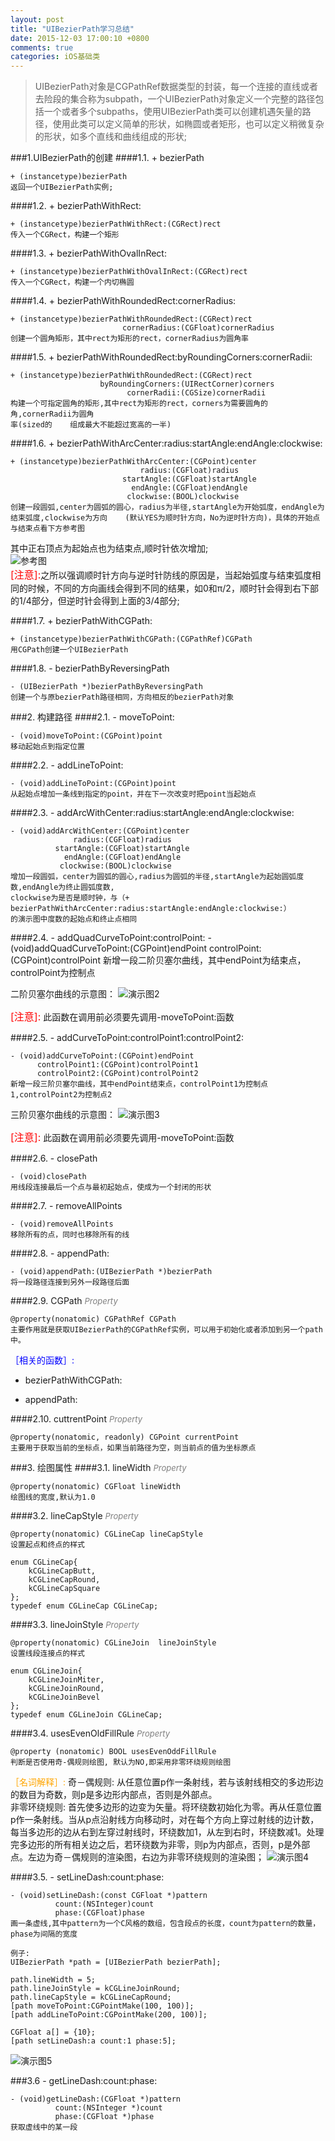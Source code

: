 ```yaml
---
layout: post
title: "UIBezierPath学习总结"
date: 2015-12-03 17:00:10 +0800
comments: true
categories: iOS基础类
---
```


<link rel="stylesheet" href="http://yandex.st/highlightjs/6.2/styles/googlecode.min.css">
 
<script src="http://code.jquery.com/jquery-1.7.2.min.js"></script>
<script src="http://yandex.st/highlightjs/6.2/highlight.min.js"></script>
 
<script>hljs.initHighlightingOnLoad();</script>
<script type="text/javascript">
 $(document).ready(function(){
      $("h2,h3,h4,h5,h6").each(function(i,item){
        var tag = $(item).get(0).localName;
        $(item).attr("id","wow"+i);
        $("#category").append('<a class="new'+tag+'" href="#wow'+i+'">'+$(this).text()+'</a></br>');
        $(".newh2").css("margin-left",0);
        $(".newh3").css("margin-left",20);
        $(".newh4").css("margin-left",40);
        $(".newh5").css("margin-left",60);
        $(".newh6").css("margin-left",80);
      });
 });
</script>
<div id="category"></div>

> UIBezierPath对象是CGPathRef数据类型的封装，每一个连接的直线或者去险段的集合称为subpath，一个UIBezierPath对象定义一个完整的路径包括一个或者多个subpaths，使用UIBezierPath类可以创建机遇矢量的路径，使用此类可以定义简单的形状，如椭圆或者矩形，也可以定义稍微复杂的形状，如多个直线和曲线组成的形状;

<!--more-->
###1.UIBezierPath的创建
####1.1. + bezierPath

	+ (instancetype)bezierPath
	返回一个UIBezierPath实例;
####1.2. + bezierPathWithRect:

	+ (instancetype)bezierPathWithRect:(CGRect)rect
	传入一个CGRect，构建一个矩形
	
####1.3. + bezierPathWithOvalInRect:

	+ (instancetype)bezierPathWithOvalInRect:(CGRect)rect
	传入一个CGRect，构建一个内切椭圆
####1.4. + bezierPathWithRoundedRect:cornerRadius:

	+ (instancetype)bezierPathWithRoundedRect:(CGRect)rect
                             cornerRadius:(CGFloat)cornerRadius
    创建一个圆角矩形，其中rect为矩形的rect，cornerRadius为圆角率
                             
####1.5. + bezierPathWithRoundedRect:byRoundingCorners:cornerRadii:

	+ (instancetype)bezierPathWithRoundedRect:(CGRect)rect
                        byRoundingCorners:(UIRectCorner)corners
                              cornerRadii:(CGSize)cornerRadii
	构建一个可指定圆角的矩形,其中rect为矩形的rect，corners为需要圆角的角,cornerRadii为圆角
	率(sized的	组成最大不能超过宽高的一半)
	
####1.6. + bezierPathWithArcCenter:radius:startAngle:endAngle:clockwise:

	+ (instancetype)bezierPathWithArcCenter:(CGPoint)center
                                 radius:(CGFloat)radius
                             startAngle:(CGFloat)startAngle
                               endAngle:(CGFloat)endAngle
                              clockwise:(BOOL)clockwise
	创建一段圆弧,center为圆弧的圆心，radius为半径,startAngle为开始弧度，endAngle为结束弧度,clockwise为方向	(默认YES为顺时针方向，No为逆时针方向)，具体的开始点与结束点看下方参考图	
其中正右顶点为起始点也为结束点,顺时针依次增加;	
![参考图](http://7xopon.com1.z0.glb.clouddn.com/2015120401.png)  
<font color=red size=3>[注意]:</font>之所以强调顺时针方向与逆时针防线的原因是，当起始弧度与结束弧度相同的时候，不同的方向画线会得到不同的结果，如0和π/2，顺时针会得到右下部的1/4部分，但逆时针会得到上面的3/4部分;

####1.7. + bezierPathWithCGPath:

	+ (instancetype)bezierPathWithCGPath:(CGPathRef)CGPath
	用CGPath创建一个UIBezierPath
	
####1.8. - bezierPathByReversingPath

	- (UIBezierPath *)bezierPathByReversingPath
	创建一个与原bezierPath路径相同，方向相反的bezierPath对象
	
###2. 构建路径
####2.1. - moveToPoint:

	- (void)moveToPoint:(CGPoint)point
	移动起始点到指定位置
	
####2.2. - addLineToPoint:

	- (void)addLineToPoint:(CGPoint)point
	从起始点增加一条线到指定的point，并在下一次改变时把point当起始点
	
####2.3. - addArcWithCenter:radius:startAngle:endAngle:clockwise:

	- (void)addArcWithCenter:(CGPoint)center
                  radius:(CGFloat)radius
              startAngle:(CGFloat)startAngle
                endAngle:(CGFloat)endAngle
               clockwise:(BOOL)clockwise
	增加一段圆弧，center为圆弧的圆心,radius为圆弧的半径,startAngle为起始圆弧度数,endAngle为终止圆弧度数,
	clockwise为是否是顺时钟，与（+ bezierPathWithArcCenter:radius:startAngle:endAngle:clockwise:）
	的演示图中度数的起始点和终止点相同
	
####2.4. - addQuadCurveToPoint:controlPoint:
	- (void)addQuadCurveToPoint:(CGPoint)endPoint
               controlPoint:(CGPoint)controlPoint
    新增一段二阶贝塞尔曲线，其中endPoint为结束点，controlPoint为控制点
    
二阶贝塞尔曲线的示意图：
![演示图2](http://7xopon.com1.z0.glb.clouddn.com/2015120402.png)
    
<font color=red size=3>[注意]:</font>  此函数在调用前必须要先调用-moveToPoint:函数
	
####2.5. - addCurveToPoint:controlPoint1:controlPoint2:

	- (void)addCurveToPoint:(CGPoint)endPoint
          controlPoint1:(CGPoint)controlPoint1
          controlPoint2:(CGPoint)controlPoint2
    新增一段三阶贝塞尔曲线，其中endPoint结束点，controlPoint1为控制点1,controlPoint2为控制点2
          
 三阶贝塞尔曲线的示意图：
![演示图3](http://7xopon.com1.z0.glb.clouddn.com/2015120403.png)
    
<font color=red size=3>[注意]:</font>  此函数在调用前必须要先调用-moveToPoint:函数   

####2.6. - closePath

	- (void)closePath
	用线段连接最后一个点与最初起始点，使成为一个封闭的形状
	
####2.7. - removeAllPoints

	- (void)removeAllPoints
	移除所有的点，同时也移除所有的线
	
####2.8. - appendPath:

	- (void)appendPath:(UIBezierPath *)bezierPath
	将一段路径连接到另外一段路径后面
	
####2.9. CGPath <font color=gray size=2>*Property*</font>

	@property(nonatomic) CGPathRef CGPath
	主要作用就是获取UIBezierPath的CGPathRef实例，可以用于初始化或者添加到另一个path中。
<font color=blue>［相关的函数］:</font>   
+ bezierPathWithCGPath:    
- appendPath:

####2.10. cuttrentPoint  <font color=gray size=2>*Property*</font>

	@property(nonatomic, readonly) CGPoint currentPoint
	主要用于获取当前的坐标点，如果当前路径为空，则当前点的值为坐标原点
	
###3. 绘图属性
####3.1. lineWidth  <font color=gray size=2>*Property*</font>

	@property(nonatomic) CGFloat lineWidth
	绘图线的宽度,默认为1.0
	
####3.2. lineCapStyle <font color=gray size=2>*Property*</font>

	@property(nonatomic) CGLineCap lineCapStyle
	设置起点和终点的样式
	
	enum CGLineCap{
		kCGLineCapButt,
		kCGLineCapRound,
		kCGLineCapSquare 
	};
	typedef enum CGLineCap CGLineCap;
	
####3.3. lineJoinStyle <font color=gray size=2>*Property*</font>

	@property(nonatomic) CGLineJoin  lineJoinStyle
	设置线段连接点的样式
	
	enum CGLineJoin{
	 	kCGLineJoinMiter,  
		kCGLineJoinRound,
		kCGLineJoinBevel 
	}; 
	typedef enum CGLineJoin CGLineCap;

####3.4. usesEvenOldFillRule <font color=gray size=2>*Property*</font>

	@property (nonatomic) BOOL usesEvenOddFillRule
	判断是否使用奇-偶规则绘图, 默认为NO,即采用非零环绕规则绘图

<font color=orange>［名词解释］:</font> 奇－偶规则: 从任意位置p作一条射线，若与该射线相交的多边形边的数目为奇数，则p是多边形内部点，否则是外部点。  
非零环绕规则:	首先使多边形的边变为矢量。将环绕数初始化为零。再从任意位置p作一条射线。当从p点沿射线方向移动时，对在每个方向上穿过射线的边计数，每当多边形的边从右到左穿过射线时，环绕数加1，从左到右时，环绕数减1。处理完多边形的所有相关边之后，若环绕数为非零，则p为内部点，否则，p是外部点。左边为奇－偶规则的渲染图，右边为非零环绕规则的渲染图；
![演示图4](http://7xopon.com1.z0.glb.clouddn.com/2015120404.png)

####3.5. - setLineDash:count:phase:

	- (void)setLineDash:(const CGFloat *)pattern
              count:(NSInteger)count
              phase:(CGFloat)phase
    画一条虚线,其中pattern为一个C风格的数组，包含段点的长度，count为pattern的数量，phase为间隔的宽度
	
	例子:    
	UIBezierPath *path = [UIBezierPath bezierPath];
 
    path.lineWidth = 5;
    path.lineJoinStyle = kCGLineJoinRound;
    path.lineCapStyle = kCGLineCapRound;
    [path moveToPoint:CGPointMake(100, 100)];
    [path addLineToPoint:CGPointMake(200, 100)];
    
    CGFloat a[] = {10};
    [path setLineDash:a count:1 phase:5];

![演示图5](http://7xopon.com1.z0.glb.clouddn.com/2015120406.png)

###3.6 - getLineDash:count:phase:
	
	- (void)getLineDash:(CGFloat *)pattern
              count:(NSInteger *)count
              phase:(CGFloat *)phase
	获取虚线中的某一段

	
	

